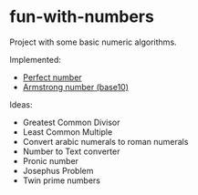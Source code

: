 # fun-with-numbers
Project with some basic numeric algorithms.

Implemented: 
- [Perfect number](https://en.wikipedia.org/wiki/Perfect_number)
- [Armstrong number (base10)](https://en.wikipedia.org/wiki/Narcissistic_number)

Ideas: 
- Greatest Common Divisor
- Least Common Multiple
- Convert arabic numerals to roman numerals
- Number to Text converter
- Pronic number
- Josephus Problem
- Twin prime numbers
